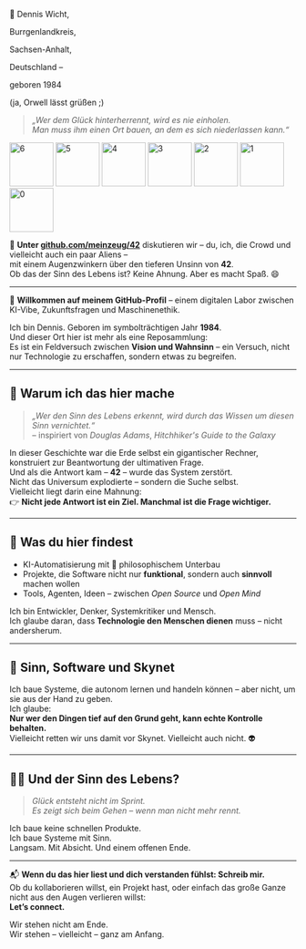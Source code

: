  👾 Dennis Wicht, 
 
 Burrgenlandkreis, 
 
 Sachsen-Anhalt, 
 
 Deutschland – 
 
 geboren 1984
 
 
(ja, Orwell lässt grüßen ;)

> *„Wer dem Glück hinterherrennt, wird es nie einholen.  
> Man muss ihm einen Ort bauen, an dem es sich niederlassen kann.“*
> 
<img width="77"  alt="6" src="https://github.com/user-attachments/assets/f51c6d8c-c550-4e17-ab95-ba77dd45a1d7" />
<img width="77"  alt="5" src="https://github.com/user-attachments/assets/f6a3d560-8947-4129-8b94-712ff73219e2" />
<img width="77" alt="4" src="https://github.com/user-attachments/assets/2f1ce280-b2a3-4c92-b915-13856d3fd277" />
<img width="77"  alt="3" src="https://github.com/user-attachments/assets/4db7ac0f-b184-4829-aaa9-38223b3c2500" />
<img width="77"  alt="2" src="https://github.com/user-attachments/assets/9f941366-2df4-4a9d-a889-b676037fe17a" />
<img width="77"  alt="1" src="https://github.com/user-attachments/assets/89845f9e-9d85-4786-9cf4-f4f642440d94" />
<img width="77"  alt="0" src="https://github.com/user-attachments/assets/86fd1025-829f-4344-ba44-9b39ebef6b36" />


📌 **Unter [github.com/meinzeug/42](https://github.com/meinzeug/42)** diskutieren wir – du, ich, die Crowd und vielleicht auch ein paar Aliens –  
mit einem Augenzwinkern über den tieferen Unsinn von **42**.  
Ob das der Sinn des Lebens ist? Keine Ahnung. Aber es macht Spaß. 😄


---

👋 **Willkommen auf meinem GitHub-Profil** – einem digitalen Labor zwischen KI-Vibe, Zukunftsfragen und Maschinenethik.

Ich bin Dennis. Geboren im symbolträchtigen Jahr **1984**.  
Und dieser Ort hier ist mehr als eine Reposammlung:  
Es ist ein Feldversuch zwischen **Vision und Wahnsinn** – ein Versuch, nicht nur Technologie zu erschaffen, sondern etwas zu begreifen.

---

## 🧠 Warum ich das hier mache

> *„Wer den Sinn des Lebens erkennt, wird durch das Wissen um diesen Sinn vernichtet.“*  
> – inspiriert von *Douglas Adams*, *Hitchhiker's Guide to the Galaxy*

In dieser Geschichte war die Erde selbst ein gigantischer Rechner, konstruiert zur Beantwortung der ultimativen Frage.  
Und als die Antwort kam – **42** – wurde das System zerstört.  
Nicht das Universum explodierte – sondern die Suche selbst.  
Vielleicht liegt darin eine Mahnung:  
👉 **Nicht jede Antwort ist ein Ziel. Manchmal ist die Frage wichtiger.**

---

## 🤖 Was du hier findest

- KI-Automatisierung mit 🧬 philosophischem Unterbau  
- Projekte, die Software nicht nur **funktional**, sondern auch **sinnvoll** machen wollen  
- Tools, Agenten, Ideen – zwischen *Open Source* und *Open Mind*

Ich bin Entwickler, Denker, Systemkritiker und Mensch.  
Ich glaube daran, dass **Technologie den Menschen dienen** muss – nicht andersherum.

---

## 🌌 Sinn, Software und Skynet

Ich baue Systeme, die autonom lernen und handeln können – aber nicht, um sie aus der Hand zu geben.  
Ich glaube:  
**Nur wer den Dingen tief auf den Grund geht, kann echte Kontrolle behalten.**  
Vielleicht retten wir uns damit vor Skynet. Vielleicht auch nicht. 👽

---

## 🧘‍♂️ Und der Sinn des Lebens?

> *Glück entsteht nicht im Sprint.  
> Es zeigt sich beim Gehen – wenn man nicht mehr rennt.*  

Ich baue keine schnellen Produkte.  
Ich baue Systeme mit Sinn.  
Langsam. Mit Absicht. Und einem offenen Ende.

---

📬 **Wenn du das hier liest und dich verstanden fühlst: Schreib mir.**  
Ob du kollaborieren willst, ein Projekt hast, oder einfach das große Ganze nicht aus den Augen verlieren willst:  
**Let’s connect.**

Wir stehen nicht am Ende.  
Wir stehen – vielleicht – ganz am Anfang.
